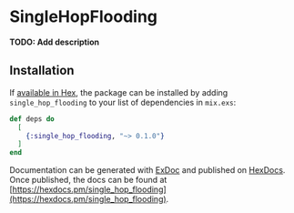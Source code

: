 # SingleHopFlooding

**TODO: Add description**

## Installation

If [available in Hex](https://hex.pm/docs/publish), the package can be installed
by adding `single_hop_flooding` to your list of dependencies in `mix.exs`:

```elixir
def deps do
  [
    {:single_hop_flooding, "~> 0.1.0"}
  ]
end
```

Documentation can be generated with [ExDoc](https://github.com/elixir-lang/ex_doc)
and published on [HexDocs](https://hexdocs.pm). Once published, the docs can
be found at [https://hexdocs.pm/single_hop_flooding](https://hexdocs.pm/single_hop_flooding).

